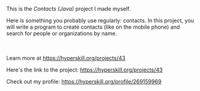 This is the *Contacts (Java)* project I made myself.


<p>Here is something you probably use regularly: contacts. In this project, you will write a program to create contacts (like on the mobile phone) and search for people or organizations by name.</p><br/><br/>Learn more at <a href="https://hyperskill.org/projects/43?utm_source=ide&utm_medium=ide&utm_campaign=ide&utm_content=project-card">https://hyperskill.org/projects/43</a>

Here's the link to the project: https://hyperskill.org/projects/43

Check out my profile: https://hyperskill.org/profile/269159969